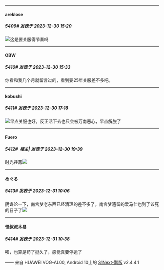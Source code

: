 
*****

####  areklose  
##### 5409#       发表于 2023-12-30 15:20

<img src="https://static.saraba1st.com/image/smiley/face2017/067.png" referrerpolicy="no-referrer">这是要关服得节奏吗


*****

####  OBW  
##### 5410#       发表于 2023-12-30 15:33

你看和我几个月就留言过的，看到要25年关服差不多吧。


*****

####  kobushi  
##### 5411#       发表于 2023-12-30 17:18

<img src="https://static.saraba1st.com/image/smiley/face2017/049.png" referrerpolicy="no-referrer">早点关服也好，反正活下去也只会被万南恶心，早点解脱了


*****

####  Fuero  
##### 5412#         楼主| 发表于 2023-12-30 19:39

时光荏苒<img src="https://static.saraba1st.com/image/smiley/face2017/018.png" referrerpolicy="no-referrer">


*****

####  めぐる  
##### 5413#       发表于 2023-12-31 10:06

阴谋论一下，南宫梦老东西已经清理的差不多了，南宫梦遗留的爱马仕也到了该死的日子了<img src="https://static.saraba1st.com/image/smiley/face2017/037.png" referrerpolicy="no-referrer">


*****

####  怪叔叔木易  
##### 5414#       发表于 2023-12-31 10:38

唉，也算是苟了挺久了，感觉真要停运了

—— 来自 HUAWEI VOG-AL00, Android 10上的 [S1Next-鹅版](https://github.com/ykrank/S1-Next/releases) v2.4.4.1

